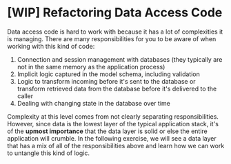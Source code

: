 # [WIP] Refactoring Data Access Code

Data access code is hard to work with because it has a lot of complexities it is managing. There are many responsibilities for you to be aware of when working with this kind of code:

1. Connection and session management with databases (they typically are not in the same memory as the application process)
2. Implicit logic captured in the model schema, including validation
3. Logic to transform incoming before it's sent to the database or transform retrieved data from the database before it's delivered to the caller
4. Dealing with changing state in the database over time

Complexity at this level comes from not clearly separating responsibilities. However, since data is the lowest layer of the typical application stack, it's of the **upmost importance** that the data layer is solid or else the entire application will crumble. In the following exercise, we will see a data layer that has a mix of all of the responsibilities above and learn how we can work to untangle this kind of logic.